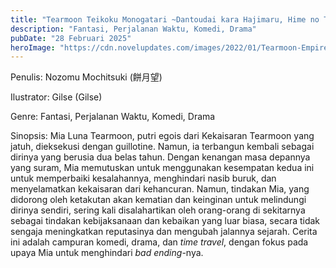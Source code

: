 ```yaml
---
title: "Tearmoon Teikoku Monogatari ~Dantoudai kara Hajimaru, Hime no Tensei Gyakuten Story~ Bahasa Indonesia"
description: "Fantasi, Perjalanan Waktu, Komedi, Drama"
pubDate: "28 Februari 2025"
heroImage: "https://cdn.novelupdates.com/images/2022/01/Tearmoon-Empire-Story.jpg"
---
```


Penulis: Nozomu Mochitsuki (餅月望)

Ilustrator: Gilse (Gilse)

Genre: Fantasi, Perjalanan Waktu, Komedi, Drama

Sinopsis: Mia Luna Tearmoon, putri egois dari Kekaisaran Tearmoon yang jatuh, dieksekusi dengan guillotine. Namun, ia terbangun kembali sebagai dirinya yang berusia dua belas tahun. Dengan kenangan masa depannya yang suram, Mia memutuskan untuk menggunakan kesempatan kedua ini untuk memperbaiki kesalahannya, menghindari nasib buruk, dan menyelamatkan kekaisaran dari kehancuran. Namun, tindakan Mia, yang didorong oleh ketakutan akan kematian dan keinginan untuk melindungi dirinya sendiri, sering kali disalahartikan oleh orang-orang di sekitarnya sebagai tindakan kebijaksanaan dan kebaikan yang luar biasa, secara tidak sengaja meningkatkan reputasinya dan mengubah jalannya sejarah. Cerita ini adalah campuran komedi, drama, dan *time travel*, dengan fokus pada upaya Mia untuk menghindari *bad ending*-nya.
